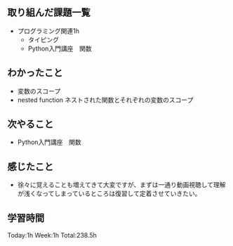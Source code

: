 ## 取り組んだ課題一覧
- プログラミング関連1h
    - タイピング
    - Python入門講座　関数
## わかったこと
- 変数のスコープ
- nested function ネストされた関数とそれぞれの変数のスコープ
## 次やること
- Python入門講座　関数
## 感じたこと
- 徐々に覚えることも増えてきて大変ですが、まずは一通り動画視聴して理解が浅くなってしまっているところは復習して定着させていきたい。
## 学習時間
Today:1h Week:1h Total:238.5h